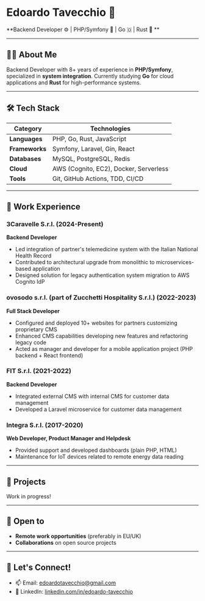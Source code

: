 # Edoardo Tavecchio 👋

**Backend Developer ⚙️ | PHP/Symfony 🐘 | Go 🇴 | Rust 🦀 **

---
## 👨‍💻 About Me

Backend Developer with 8+ years of experience in **PHP/Symfony**, specialized in **system integration**.
Currently studying **Go** for cloud applications and **Rust** for high-performance systems.

---
## 🛠 Tech Stack

| Category       | Technologies                                                                 |
|----------------|-----------------------------------------------------------------------------|
| **Languages**  | PHP, Go, Rust, JavaScript                                                   |
| **Frameworks** | Symfony, Laravel, Gin, React                                                |
| **Databases**  | MySQL, PostgreSQL, Redis                                                    |
| **Cloud**      | AWS (Cognito, EC2), Docker, Serverless                                      |
| **Tools**      | Git, GitHub Actions, TDD, CI/CD                                             |

---
## 💼 Work Experience

### **3Caravelle S.r.l.** (2024-Present)
**Backend Developer**
- Led integration of partner's telemedicine system with the Italian National Health Record
- Contributed to architectural upgrade from monolithic to microservices-based application
- Designed solution for legacy authentication system migration to AWS Cognito IdP

### **ovosodo s.r.l.** (part of Zucchetti Hospitality S.r.l.) (2022-2023)
**Full Stack Developer**
- Configured and deployed 10+ websites for partners customizing proprietary CMS
- Enhanced CMS capabilities developing new features and refactoring legacy code
- Acted as manager and developer for a mobile application project (PHP backend + React frontend)

### **FIT S.r.l.** (2021-2022)
**Backend Developer**
- Integrated external CMS with internal CMS for customer data management
- Developed a Laravel microservice for customer data management

### **Integra S.r.l.** (2017-2020)
**Web Developer, Product Manager and Helpdesk**
- Provided support and developed dashboards (plain PHP, HTML)
- Maintenance for IoT devices related to remote energy data reading

---
## 🚀 Projects

Work in progress!

---
## 🤝 Open to

- **Remote work opportunities** (preferably in EU/UK)
- **Collaborations** on open source projects

---
## 📅 Let's Connect!

- 📫 Email: edoardotavecchio@gmail.com
- 💬 LinkedIn: [linkedin.com/in/edoardo-tavecchio](https://www.linkedin.com/in/edoardo-tavecchio)

